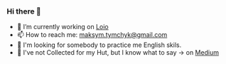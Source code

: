 ### Hi there 👋

- 🔭  I’m currently working on [Loio](https://loio.co)
- 📫  How to reach me: maksym.tymchyk@gmail.com
- 💭 I'm looking for somebody to practice me English skils.
- 🏡 I've not Collected for my Hut, but I know what to say -> on [Medium](https://medium.com/raccoona-crypto/itogy-ico-sobirayu-na-xatu-5dbc9e055328)

